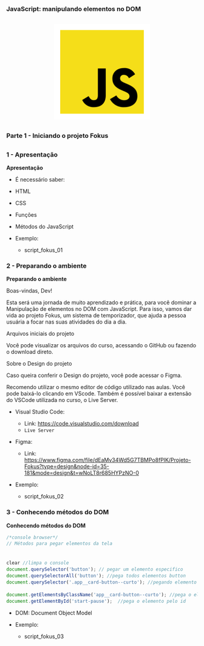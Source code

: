 ##
### JavaScript: manipulando elementos no DOM
##

<p align="center">
  <img alt="...." src="./src/js.png" width="50%">
</p>


##
### Parte 1 - Iniciando o projeto Fokus
##


### 1 - Apresentação

**Apresentação**

- É necessário saber:

- HTML
- CSS
- Funções
- Métodos do JavaScript


- Exemplo:
  - script_fokus_01




### 2 - Preparando o ambiente

**Preparando o ambiente**

Boas-vindas, Dev!

Esta será uma jornada de muito aprendizado e prática, para você dominar a Manipulação de elementos no DOM com JavaScript. Para isso, vamos dar vida ao projeto Fokus, um sistema de temporizador, que ajuda a pessoa usuária a focar nas suas atividades do dia a dia.

Arquivos iniciais do projeto

Você pode visualizar os arquivos do curso, acessando o GitHub ou fazendo o download direto.

Sobre o Design do projeto

Caso queira conferir o Design do projeto, você pode acessar o Figma.

Recomendo utilizar o mesmo editor de código utilizado nas aulas. Você pode baixá-lo clicando em VScode. Também é possível baixar a extensão do VSCode utilizada no curso, o Live Server.

- Visual Studio Code:
  - Link: https://code.visualstudio.com/download
  - `Live Server`


- Figma:
  - Link: https://www.figma.com/file/dEaMv34Wd5G7TBMPo8fPlK/Projeto-Fokus?type=design&node-id=35-181&mode=design&t=wNoLT8r685HYPzNO-0



- Exemplo:
  - script_fokus_02



### 3 - Conhecendo métodos do DOM

**Conhecendo métodos do DOM**

```js
/*console browser*/
// Métodos para pegar elementos da tela


clear //limpa o console
document.querySelector('button'); // pegar um elemento especifico
document.querySelectorAll('button'); //pega todos elementos button
document.querySelector('.app__card-button--curto'); //pegando elemento de uma classe

document.getElementsByClassName('app__card-button--curto'); //pega o elemento pelo nome da classe, não reconhece com o .app__card-button--curto
document.getElementById('start-pause');  //pega o elemento pelo id
```

- DOM: Document Object Model

- Exemplo:
  - script_fokus_03


















































































































